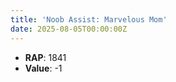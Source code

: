 ```yaml
---
title: 'Noob Assist: Marvelous Mom'
date: 2025-08-05T00:00:00Z
---
```

- **RAP**: 1841
- **Value**: -1
